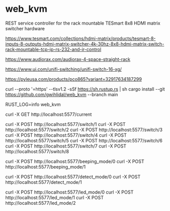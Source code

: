 # web_kvm
REST service controller for the rack mountable TESmart 8x8 HDMI matrix switcher hardware

https://www.tesmart.com/collections/hdmi-matrix/products/tesmart-8-inputs-8-outputs-hdmi-matrix-switcher-4k-30hz-8x8-hdmi-matrix-switch-rack-mountable-tcp-ip-rs-232-and-ir-control

https://www.audiorax.com/audiorax-4-space-straight-rack

https://www.ui.com/unifi-switching/unifi-switch-16-xg/

https://pyleusa.com/products/pco865?variant=32917634187299

curl --proto '=https' --tlsv1.2 -sSf https://sh.rustup.rs | sh
cargo install --git https://github.com/gwihlidal/web_kvm --branch main

RUST_LOG=info web_kvm

curl -X GET http://localhost:5577/current

curl -X POST http://localhost:5577/switch/1
curl -X POST http://localhost:5577/switch/2
curl -X POST http://localhost:5577/switch/3
curl -X POST http://localhost:5577/switch/4
curl -X POST http://localhost:5577/switch/5
curl -X POST http://localhost:5577/switch/6
curl -X POST http://localhost:5577/switch/7
curl -X POST http://localhost:5577/switch/8

curl -X POST http://localhost:5577/beeping_mode/0
curl -X POST http://localhost:5577/beeping_mode/1

curl -X POST http://localhost:5577/detect_mode/0
curl -X POST http://localhost:5577/detect_mode/1

curl -X POST http://localhost:5577/led_mode/0
curl -X POST http://localhost:5577/led_mode/1
curl -X POST http://localhost:5577/led_mode/2


